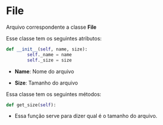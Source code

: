 # File

Arquivo correspondente a classe **File**

Esse classe tem os seguintes atributos:

```python
def __init__(self, name, size):
        self._name = name
        self._size = size
```

- **Name**: Nome do arquivo

- **Size**: Tamanho do arquivo

Essa classe tem os seguintes métodos:

```python
def get_size(self):
```

- Essa função serve para dizer qual é o tamanho do arquivo.